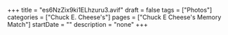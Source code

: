 +++
title = "es6NzZix9ki1ELhzuru3.avif"
draft = false
tags = ["Photos"]
categories = ["Chuck E. Cheese's"]
pages = ["Chuck E Cheese's Memory Match"]
startDate = ""
description = "none"
+++
